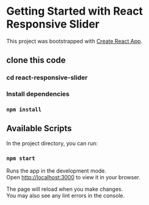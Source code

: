 # Getting Started with React Responsive Slider

This project was bootstrapped with [Create React App](https://github.com/facebook/create-react-app).

## clone this code

### cd react-responsive-slider

### Install dependencies

### `npm install`

## Available Scripts

In the project directory, you can run:

### `npm start`

Runs the app in the development mode.\
Open [http://localhost:3000](http://localhost:3000) to view it in your browser.

The page will reload when you make changes.\
You may also see any lint errors in the console.
